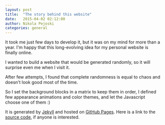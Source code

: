 ```yaml
---
layout: post
title:  "The story behind this website"
date:   2015-04-02 02:12:00
author: Nikola Pejoski
categories: general
---
```


It took me just few days to develop it, but it was on my mind for more than a year.
I'm happy that this long-evolving idea for my personal website is finally online.

I wanted to build a website that would be generated randomly, so it will surprise even me when I visit it.

After few attempts, I found that complete randomness is equal to chaos and doesn't look good most of the time.

So I set the background blocks in a matrix to keep them in order, I defined few appearance animations and color themes, and let the Javascript choose one of them :)

It is generated by [Jekyll][jekyll] and hosted on [GitHub Pages][github_pages].
Here is a link to the [source code][source_code], if anyone is interested.

[jekyll]:       http://jekyllrb.com
[github_pages]: https://pages.github.com/
[source_code]:  https://github.com/npejo/npejo.github.io/tree/source
